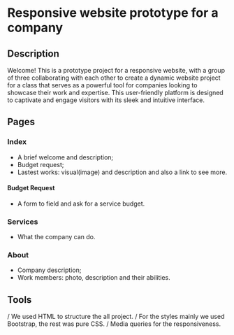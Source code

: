 # Responsive website prototype for a company

## Description

Welcome! This is a prototype project for a responsive website, with a group of three collaborating with each other to create a dynamic website project for a class that serves as a powerful tool for companies looking to showcase their work and expertise.
This user-friendly platform is designed to captivate and engage visitors with its sleek and intuitive interface.

## Pages

### Index

- A brief welcome and description;
- Budget request;
- Lastest works: visual(image) and description and also a link to see more.

#### Budget Request

- A form to field and ask for a service budget.

### Services

- What the company can do.

### About

- Company description;
- Work members: photo, description and their abilities.

## Tools

/ We used HTML to structure the all project.
/ For the styles mainly we used Bootstrap, the rest was pure CSS.
/ Media queries for the responsiveness.
